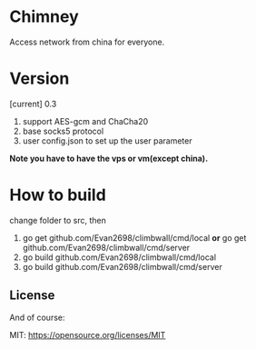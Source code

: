 # Chimney

Access network from china for everyone.



# Version

[current] 0.3

1. support AES-gcm and ChaCha20
2. base socks5 protocol
3. user config.json to set up the user parameter


**Note you have to have the vps or vm(except china).**


# How to build
change folder to src, then


1. go get github.com/Evan2698/climbwall/cmd/local **or**  go get github.com/Evan2698/climbwall/cmd/server
2. go build github.com/Evan2698/climbwall/cmd/local
3. go build github.com/Evan2698/climbwall/cmd/server



## License

And of course:

MIT: https://opensource.org/licenses/MIT


